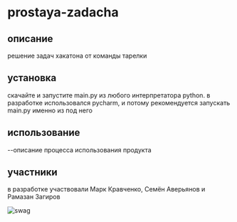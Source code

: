 # prostaya-zadacha
## описание
решение задач хакатона от команды тарелки

## установка
скачайте и запустите main.py из любого интерпретатора python. в разработке использовался pycharm, и потому рекомендуется запускать main.py именно из под него

## использование
--описание процесса использования продукта

## участники
в разработке участвовали Марк Кравченко, Семён Аверьянов и Рамазан Загиров

![swag](https://i1.sndcdn.com/artworks-GpzTlvFv6Kmn6eU6-Z7C4oQ-t500x500.jpg)

